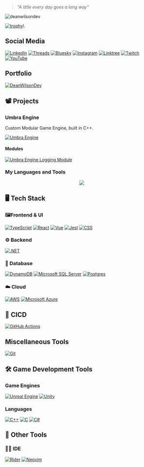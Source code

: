 > *"A little every day goes a long way"*

<p align="left"> <img src="https://komarev.com/ghpvc/?username=deanwilsondev" alt="deanwilsondev" /></p>

[![trophy](https://github-profile-trophy.vercel.app/?username=DeanWilsonDev&theme=onedark)](https://github.com/ryo-ma/github-profile-trophy)\

## Social Media
[![LinkedIn](https://custom-icon-badges.demolab.com/badge/LinkedIn-0A66C2?style=for-the-badge&logo=linkedin-white&logoColor=fff)](https://www.linkedin.com/in/deanwilsondev/)
[![Threads](https://img.shields.io/badge/Threads-000000?style=for-the-badge&logo=Threads&logoColor=white)](https://www.threads.com/@deanwilsondev)
[![Bluesky](https://img.shields.io/badge/Bluesky-0285FF?style=for-the-badge&logo=bluesky&logoColor=fff)](https://bsky.app/profile/fearlessgamedev.com)
[![Instagram](https://img.shields.io/badge/Instagram-%23E4405F.svg?style=for-the-badge&logo=Instagram&logoColor=white)](https://www.instagram.com/deanwilsondev/)
[![Linktree](https://img.shields.io/badge/LinkTree-1de9b6?style=for-the-badge&logo=linktree&logoColor=white)](https://linktr.ee/deanwilsondev)
[![Twitch](https://img.shields.io/badge/Twitch-%239146FF.svg?style=for-the-badge&logo=Twitch&logoColor=white)](https://www.twitch.tv/fearlessgamedev)
[![YouTube](https://img.shields.io/badge/YouTube-%23FF0000.svg?style=for-the-badge&logo=YouTube&logoColor=white)](https://www.youtube.com/@fearlessgamedev)

## Portfolio

<!--
DeanWilsonDev is currently being remade using a new React app.
This currently links to the current Squarespace site. Plans are to swap it over to the new site soon.
-->

[![DeanWilsonDev](https://img.shields.io/badge/DeanWilson/Dev-db650b?style=for-the-badge)](https://deanwilson.dev)



## 📽️ Projects

### Umbra Engine
Custom Modular Game Engine, built in C++.


[![Umbra Engine](https://img.shields.io/badge/Umbra_Engine-420478?style=for-the-badge)](https://github.com/UmbraEngine)

<!--
More Coming Soon!
[![Umbra Engine 2D Renderer Module](https://github-readme-stats.vercel.app/api/pin/?username=UmbraEngine&repo=2d-renderer)](https://github.com/UmbraEngine/2d-renderer)
[![Umbra Engine Core Module](https://github-readme-stats.vercel.app/api/pin/?username=UmbraEngine&repo=core)](https://github.com/UmbraEngine/core)
[![Umbra Engine Editor Module](https://github-readme-stats.vercel.app/api/pin/?username=UmbraEngine&repo=editor)](https://github.com/UmbraEngine/editor)

More modules planned:
- Testing
- 3D Renderer
- Audio
- Physics
- In Game UI Tools (Custom DSL inc)

-->

#### Modules
[![Umbra Engine Logging Module](https://github-readme-stats.vercel.app/api/pin/?username=UmbraEngine&repo=logging)](https://github.com/UmbraEngine/logging)

### My Languages and Tools
<p align="center">
<img src="https://skillicons.dev/icons?i=cpp,dotnet,html,css,js,ts,react,figma,git,jest,nodejs,postgres,postman,py,rider,neovim,aws,vite,sass,regex,bash,unity,unreal,godot,md,docker,npm,redis,vitest"/>
</p>

## 🖥️ Tech Stack

### 🖼️Frontend & UI
[![TypeScript](https://img.shields.io/badge/typescript-%23007ACC.svg?style=for-the-badge&logo=typescript&logoColor=white)](https://github.com/DeanWilsonDev/deanwilsondev-ui)
[![React](https://img.shields.io/badge/react-%2320232a.svg?style=for-the-badge&logo=react&logoColor=%2361DAFB)](https://github.com/DeanWilsonDev/deanwilsondev-ui)
[![Vue](https://img.shields.io/badge/Vue.js-35495E?style=for-the-badge&logo=vuedotjs&logoColor=4FC08D)](#)
[![Jest](https://img.shields.io/badge/Jest-C21325?style=for-the-badge&logo=jest&logoColor=fff)](#)
[![CSS](https://img.shields.io/badge/CSS-1572B6?style=for-the-badge&logo=css3&logoColor=fff)](#)

### ⚙️ Backend
[![.NET](https://img.shields.io/badge/.NET-5C2D91?style=for-the-badge&logo=.net&logoColor=white)](https://github.com/DeanWilsonDev/Reflection-Prototype)

### 💽 Database
[![DynamoDB](https://img.shields.io/badge/DynamoDB-4053D6?style=for-the-badge&logo=amazondynamodb&logoColor=fff)](#)
[![Microsoft SQL Server](https://custom-icon-badges.demolab.com/badge/Microsoft%20SQL%20Server-CC2927?style=for-the-badge&logo=mssqlserver-white&logoColor=white)](#)
[![Postgres](https://img.shields.io/badge/Postgres-%23316192.svg?style=for-the-badge&logo=postgresql&logoColor=white)](#)

### ☁️ Cloud
[![AWS](https://img.shields.io/badge/AWS-%23FF9900.svg?style=for-the-badge&logo=amazon-web-services&logoColor=white)](#)
[![Microsoft Azure](https://custom-icon-badges.demolab.com/badge/Microsoft%20Azure-0089D6?style=for-the-badge&logo=msazure&logoColor=white)](#)

## 🚚 CICD
[![GitHub Actions](https://img.shields.io/badge/GitHub_Actions-2088FF?style=for-the-badge&logo=github-actions&logoColor=white)](https://github.com/DeanWilsonDev/pipeline-artifacts/tree/main)

## Miscellaneous Tools
[![Git](https://img.shields.io/badge/Git-F05032?style=for-the-badge&logo=git&logoColor=fff)](#)


## 🛠️ Game Development Tools

### Game Engines
[![Unreal Engine](https://img.shields.io/badge/Unreal%20Engine-%23313131.svg?style=for-the-badge&logo=unrealengine&logoColor=white)](#)
[![Unity](https://img.shields.io/badge/Unity-%23000000.svg?style=for-the-badge&logo=unity&logoColor=white)](#)

### Languages
[![C++](https://img.shields.io/badge/C++-%2300599C.svg?style=for-the-badge&logo=c%2B%2B&logoColor=white)](https://github.com/UmbraEngine)
[![C](https://img.shields.io/badge/C-00599C?style=for-the-badge&logo=c&logoColor=white)](https://github.com/DeanWilsonDev/bullet-hell-in-c)
[![C#](https://custom-icon-badges.demolab.com/badge/C%23-%23239120.svg?style=for-the-badge&logo=cshrp&logoColor=white)](https://github.com/DeanWilsonDev/drop-cube-game)

## 🧰 Other Tools

### 🧑‍💻 IDE

[![Rider](https://img.shields.io/badge/Rider-000?style=for-the-badge&logo=rider&logoColor=fff)](#)
[![Neovim](https://img.shields.io/badge/Neovim-57A143?style=for-the-badge&logo=neovim&logoColor=fff)](#)




